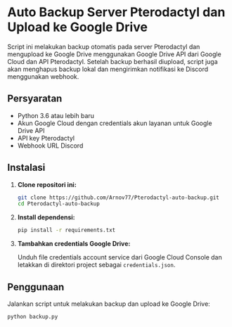 # Auto Backup Server Pterodactyl dan Upload ke Google Drive

Script ini melakukan backup otomatis pada server Pterodactyl dan mengupload ke Google Drive menggunakan Google Drive API dari Google Cloud dan API Pterodactyl. Setelah backup berhasil diupload, script juga akan menghapus backup lokal dan mengirimkan notifikasi ke Discord menggunakan webhook.

## Persyaratan

- Python 3.6 atau lebih baru
- Akun Google Cloud dengan credentials akun layanan untuk Google Drive API
- API key Pterodactyl
- Webhook URL Discord

## Instalasi

1. **Clone repositori ini:**

    ```bash
    git clone https://github.com/Arnov77/Pterodactyl-auto-backup.git
    cd Pterodactyl-auto-backup
    ```

2. **Install dependensi:**

    ```bash
    pip install -r requirements.txt
    ```

3. **Tambahkan credentials Google Drive:**

    Unduh file credentials account service dari Google Cloud Console dan letakkan di direktori project sebagai `credentials.json`.

## Penggunaan

Jalankan script untuk melakukan backup dan upload ke Google Drive:

```bash
python backup.py
